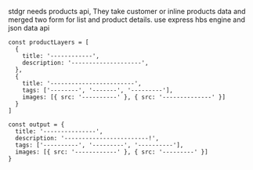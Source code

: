stdgr needs products api, They take customer or inline products data and merged two form for list and product details. use express hbs engine and json data api
```
const productLayers = [
  {
    title: '------------',
    description: '--------------------',
  },
  {
    title: '------------------------',
    tags: ['--------', '-------', '---------'],
    images: [{ src: '----------' }, { src: '--------------' }]
  }
]

const output = {
  title: '---------------',
  description: '------------------------!',
  tags: ['----------', '---------', '----------'],
  images: [{ src: '------------' }, { src: '---------' }]
}
```

